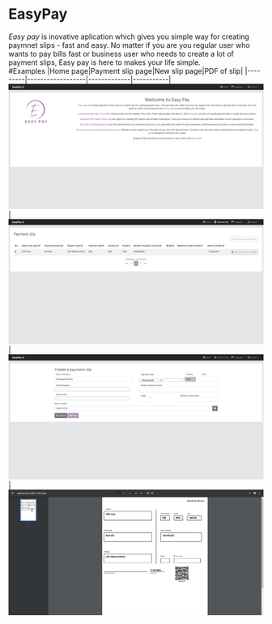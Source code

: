 # EasyPay

<i>Easy pay</i> is inovative aplication which gives you simple way for creating paymnet slips - fast and easy. No matter if you are you regular user who wants to pay bills fast or business user who needs to create a lot of payment slips, Easy pay is here to makes your life simple.
<br>
#Examples
|Home page|Payment slip page|New slip page|PDF of slip|
|---------|------------------|-------------|-----------|
<img src="https://github.com/liquiir97/EasyPayPub/blob/main/webpack/StartPage.png">|<img src="https://github.com/liquiir97/EasyPayPub/blob/main/webpack/SlipPage.png">|<img src="https://github.com/liquiir97/EasyPayPub/blob/main/webpack/NewSlipPage.png">|<img src="https://github.com/liquiir97/EasyPayPub/blob/main/webpack/SlipPdf.png">

